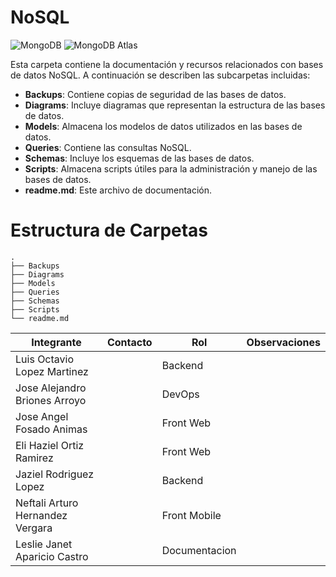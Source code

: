 # NoSQL 
![MongoDB](https://img.shields.io/badge/MongoDB-47A248?style=for-the-badge&logo=mongodb&logoColor=white) ![MongoDB Atlas](https://img.shields.io/badge/MongoDB_Atlas-47A248?style=for-the-badge&logo=mongodb&logoColor=white)


Esta carpeta contiene la documentación y recursos relacionados con bases de datos NoSQL. A continuación se describen las subcarpetas incluidas:

- **Backups**: Contiene copias de seguridad de las bases de datos.
- **Diagrams**: Incluye diagramas que representan la estructura de las bases de datos.
- **Models**: Almacena los modelos de datos utilizados en las bases de datos.
- **Queries**: Contiene las consultas NoSQL.
- **Schemas**: Incluye los esquemas de las bases de datos.
- **Scripts**: Almacena scripts útiles para la administración y manejo de las bases de datos.
- **readme.md**: Este archivo de documentación.

# Estructura de Carpetas

```
.
├── Backups
├── Diagrams
├── Models
├── Queries
├── Schemas
├── Scripts
└── readme.md
```

| Integrante                        | Contacto | Rol            | Observaciones |
|-----------------------------------|----------|----------------|---------------|
| Luis Octavio Lopez Martinez       |          | Backend        |               |
| Jose Alejandro Briones Arroyo     |          | DevOps         |               |
| Jose Angel Fosado Animas          |          | Front Web      |               |
| Eli Haziel Ortiz Ramirez          |          | Front Web      |               |
| Jaziel Rodriguez Lopez            |          | Backend        |               |
| Neftali Arturo Hernandez Vergara  |          | Front Mobile   |               |
| Leslie Janet Aparicio Castro      |          | Documentacion  |               |

